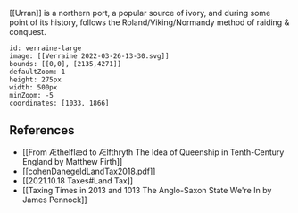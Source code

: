 [[Urran]] is a northern port, a popular source of ivory, and during some point of its history, follows the Roland/Viking/Normandy method of raiding & conquest. 



```leaflet
id: verraine-large
image: [[Verraine 2022-03-26-13-30.svg]]
bounds: [[0,0], [2135,4271]]
defaultZoom: 1
height: 275px
width: 500px
minZoom: -5
coordinates: [1033, 1866]
```


## References

* [[From Æthelflæd to Ælfthryth The Idea of Queenship in Tenth-Century England by Matthew Firth]]
* [[cohenDanegeldLandTax2018.pdf]]
* [[2021.10.18 Taxes#Land Tax]]
* [[Taxing Times in 2013 and 1013 The Anglo-Saxon State We're In by James Pennock]] 